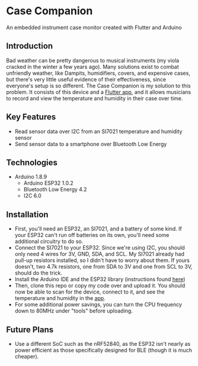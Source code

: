 # Case Companion
An embedded instrument case monitor created with Flutter and Arduino

## Introduction
Bad weather can be pretty dangerous to musical instruments (my viola cracked in the winter a few years ago). Many solutions exist to combat unfriendly weather, like Dampits, humidifiers, covers, and expensive cases, but there's very little useful evidence of their effectiveness, since everyone's setup is so different. The Case Companion is my solution to this problem. It consists of this device and a [Flutter app](https://github.com/mattang687/case-companion.git), and it allows musicians to record and view the temperature and humidity in their case over time.

## Key Features
* Read sensor data over I2C from an SI7021 temperature and humidity sensor
* Send sensor data to a smartphone over Bluetooth Low Energy

## Technologies
* Arduino 1.8.9
    * Arduino ESP32 1.0.2
    * Bluetooth Low Energy 4.2
    * I2C 6.0

## Installation
* First, you'll need an ESP32, an SI7021, and a battery of some kind. If your ESP32 can't run off batteries on its own, you'll need some additional circuitry to do so.
* Connect the SI7021 to your ESP32. Since we're using I2C, you should only need 4 wires for 3V, GND, SDA, and SCL. My SI7021 already had pull-up resistors installed, so I didn't have to worry about them. If yours doesn't, two 4.7k resistors, one from SDA to 3V and one from SCL to 3V, should do the trick.
* Install the Arduino IDE and the ESP32 library (instructions found [here](https://github.com/espressif/arduino-esp32/blob/master/docs/arduino-ide/boards_manager.md))
* Then, clone this repo or copy my code over and upload it. You should now be able to scan for the device, connect to it, and see the temperature and humidity in the [app](https://github.com/mattang687/case-companion.git).
* For some additional power savings, you can turn the CPU frequency down to 80MHz under "tools" before uploading.

## Future Plans
* Use a different SoC such as the nRF52840, as the ESP32 isn't nearly as power efficient as those specifically designed for BLE (though it is much cheaper).